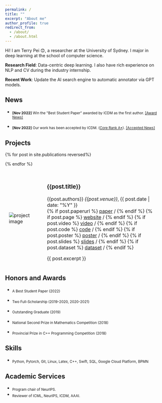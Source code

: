 ```yaml
---
permalink: /
title: ""
excerpt: "About me"
author_profile: true
redirect_from: 
  - /about/
  - /about.html
---
```


Hi! I am Terry Pei 😊, a researcher at the University of Sydney. I major in deep learning at the school of computer science.

**Research Field**: Data-centric deep learning. I also have rich experience on NLP and CV during the industry internship.

**Recent Work**: Update the AI search engine to automatic annotator via GPT models.

## News

<!-- * GPT is a good Annotator. -->
* <sub>**[Nov 2022]** Win the "Best Student Paper" awarded by ICDM as the first author. [[Award News]](https://twitter.com/icdm2022/status/1595243601545826304) </sub>


* <sub>**[Nov 2022]** Our work has been accepted by ICDM. ([Core Rank A*](http://portal.core.edu.au/conf-ranks/?search=mining&by=all&source=all&sort=arank&page=1)). [[Accepted News]](https://www.cse.fau.edu/~xqzhu/icdm2022/ICDM2022Program.pdf) </sub>


## Projects

<table style="width:100%;border:0px;border-spacing:0px;border-collapse:separate;margin-right:auto;margin-left:auto;">

  {% for post in site.publications reversed%}
  <tr>
    <td style="border: none; padding:2.5%;width:25%;vertical-align:middle;max-width:100px;max-height:100px">
      <img src="/{{post.image}}" alt="project image" style="width:auto; height:auto; max-width:100%;" />
    </td>
    <td style="border: none; padding:2.5%;width:75%;vertical-align:middle">
      <h3>{{post.title}}</h3>
      {{post.authors}}
      <em>{{post.venue}}</em>, {{ post.date | date: "%Y" }}
      <br>
        {% if post.paperurl %}
          <a href="{{post.paperurl}}">paper</a> /
        {% endif %}
        {% if post.page %}
          <a href="{{post.page}}">website</a> /
        {% endif %}
        {% if post.video %}
          <a href="{{post.video}}">video</a> /
        {% endif %}
        {% if post.code %}
          <a href="{{post.code}}">code</a> /
        {% endif %}
        {% if post.poster %}
          <a href="{{post.poster}}">poster</a> /
        {% endif %}
        {% if post.slides %}
          <a href="{{post.slides}}">slides</a> /
        {% endif %}
        {% if post.dataset %}
          <a href="{{post.dataset}}">dataset</a> /
        {% endif %}
      <p></p>
      {{ post.excerpt }}
    </td>
  </tr>
  {% endfor %}
</table>
<!-- ## News

<!-- * <sub>**[April 2023]** GPT Self-Supervision for a Better Data Annotator </sub>
* <sub>**[Dec 2022]**  Win the "Best Student Paper" awarded by ICDM as the first author. [[Award News]](https://twitter.com/icdm2022/status/1595243601545826304).</sub>
* <sub>**[Nov 2022]** Our work has been accepted by ICDM ([Core Rank A*](http://portal.core.edu.au/conf-ranks/?search=mining&by=all&source=all&sort=arank&page=1)). [[Accepted News]](https://www.cse.fau.edu/~xqzhu/icdm2022/ICDM2022Program.pdf)</sub> --> 

<!-- * <sub>**[Nov 2022]** Beyond Neural Scaling Laws wins a Best Paper Award at NeurIPS 2022! [Press Release](https://blog.neurips.cc/2022/11/21/announcing-the-neurips-2022-awards/)</sub>
* <sub>**[Oct 2022]** New paper at the NeurIPS 2022 Self-Supervised Learning - Theory & Practice Workshop:  
  [Understanding contrastive versus reconstructive self-supervised learning of Vision Transformers](https://sslneurips22.github.io/paper_pdfs/paper_50.pdf)
* <sub>**[Sep 2022]** Life Update: I have relocated from the Bay Area back to Canada (Montreal).</sub>
* <sub>**[Aug 2022]** Beyond neural scaling laws paper accepted for oral presentation at the NeurIPS 2022 Conference.</sub>  
* <sub>**[June 2022]** New pre-print available: [Beyond neural scaling laws: beating power law scaling via data pruning](https://arxiv.org/abs/2206.14486).</sub>
* <sub>**[May 2022]** Awarded the University of Guelph Class of OAC'60 Award for Outstanding Teaching Assistant.
* <sub>**[March 2022]** Gave an invited talk at the Analogical Minds seminar on our Neural Structure Mapping paper. Talk available on [Analogical Minds YouTube channel](https://www.youtube.com/watch?v=v5al6mJKrHQ)</sub>
* <sub>**[Jan 2022]** Defended my master's thesis on "Inductive Biases in Higher-Order Visual Cognition."</sub>  -->
  
<!-- 
<details markdown=1><summary markdown="span"><b>Click here for older news</b></summary>
  
  * <sub>**[Nov 2021]** Invited to participate in the Breaking into AI: Industry Speaker Panel. Available on [University of Toronto Machine Intelligence Group YouTube channel](https://www.youtube.com/watch?v=y_JF5-adrCY&t=243s)</sub>
  * <sub>**[Nov 2021]** Our paper on Neural Structure Mapping was accepted to NeurIPS 2021 Shared Visual Representations in Humans and Machines Workshop</sub>
  * <sub>**[Oct 2021]** Our extended paper on Neural Response Time analysis was accepted to Applied AI Letters journal</sub> 
  * <sub>**[Sep 2021]** Started as an AI Resident at Facebook AI Reseach</sub> 
  * <sub>**[Aug 2021]** Our paper on generating scene graphs with transformers was accepted to the International Conference in Computer Vision 2021 for a poster presentation</sub>
  * <sub>**[April 2021]** Started as a Scientist in Residence for the NEXT AI startup accelerator</sub>  
  * <sub>**[Oct 2020]** Started as an instructor for LearnAI course at the University of Toronto</sub>   
  * <sub>**[Aug 2020]** Attended the MIT-CBMM Summer School on Brains, Minds and Machines 2020 virtually</sub>  
  * <sub>**[July 2020]** Attended the CIFAR Deep Learning and Reinforcement Learning Summer School 2020 virtually</sub>  
  * <sub>**[June 2020]** Our paper was accepted to CVPR 2020 Minds vs Machines Workshop for an oral presentation</sub>   
  * <sub>**[Jan 2020]** Joined the Machine Learning Research Group at University of Guelph as a graduate research assistant</sub>   
  * <sub>**[Nov 2019]** Volunteered and presented our work at the International Conference in Computer Vision 2019 in Seoul</sub>   
  * <sub>**[Sep 2019]** Started MASc in AI at the University of Guelph. Thankful to receive the Vector Scholarship and JN Tata Scholarship</sub>    
  * <sub>**[Aug 2019]** Attended the Bayesian Methods in Deep Learning Summer School 2019 in Moscow</sub>   
  * <sub>**[July 2019]** Attended the Machine Learning Summer School 2019 in London</sub>    

</details> -->


## Honors and Awards

 * <sub>  A Best Student Paper (2022) </sub>

 * <sub> Two Full-Scholarship (2019-2020, 2020-2021) </sub>

 * <sub> Outstanding Graduate (2019) </sub>

 * <sub> National Second Prize in Mathematics Competition (2018) </sub>

 * <sub> Provincial Prize in C++ Programming Competition (2018) </sub>

## Skills
* <sub> Python, Pytorch, Git, Linux, Latex, C++, Swift, SQL, Google Cloud Platform, BPMN </sub>

## Academic Services
* <sub> Program chair of NeurIPS. </sub>
 * <sub> Reviewer of ICML, NeurIPS, ICDM, AAAI. </sub>